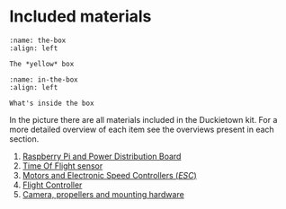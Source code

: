 # Included materials

```{figure} ../_images/the-box.jpg
:name: the-box
:align: left

The *yellow* box
```

```{figure} ../_images/in-the-box.png
:name: in-the-box
:align: left

What's inside the box
```

In the picture there are all materials included in the Duckietown kit. For a more detailed overview of each item see the overviews present in each section.

1. [Raspberry Pi and Power Distribution Board](overview_rpi_pdb)
1. [Time Of Flight sensor](overview_tof_sensor)
1. [Motors and Electronic Speed Controllers (_ESC_)](overview_motors_esc)
1. [Flight Controller](overview_motors_esc)
1. [Camera, propellers and mounting hardware](overview_camera_prop_mount)
